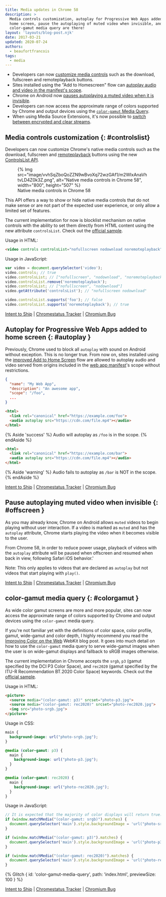 ```yaml
---
title: Media updates in Chrome 58
description: >
  Media controls customization, autoplay for Progressive Web Apps added to the
  home screen, pause the autoplaying of muted video when invisible, and
  color-gamut media query are there!
layout: 'layouts/blog-post.njk'
date: 2017-03-21
updated: 2020-07-24
authors:
  - beaufortfrancois
tags:
  - media
---
```


- Developers can now [customize media controls](#controlslist) such as the
  download, fullscreen and remoteplayback buttons.
- Sites installed using the "Add to Homescreen" flow can [autoplay audio
  and video in the manifest's scope](#autoplay).
- Chrome on Android now [pauses autoplaying a muted video when it is invisible](#offscreen).
- Developers can now access the approximate range of colors supported by Chrome and
  output devices using the [`color-gamut` Media Query](#colorgamut).
- When using Media Source Extensions, it's now possible to
  [switch between encrypted and clear streams].

## Media controls customization {: #controlslist}

Developers can now customize Chrome's native media controls such as the
download, fullscreen and [remoteplayback] buttons using the new [ControlsList API].

<figure>
  {% Img src="image/vvhSqZboQoZZN9wBvoXq72wzGAf1/m2WIxAnaVhtvLD4Z0k3Z.png", alt="Native media controls in Chrome 58", width="800", height="507" %}
  <figcaption>
    Native media controls in Chrome 58
  </figcaption>
</figure>

This API offers a way to show or hide native media controls that do not make
sense or are not part of the expected user experience, or only allow a
limited set of features.

The current implementation for now is blocklist mechanism on native controls
with the ability to set them directly from HTML content using the new
attribute `controlsList`. Check out the [official
sample](https://googlechrome.github.io/samples/media/controlslist.html).

Usage in HTML:

```html
<video controls controlsList="nofullscreen nodownload noremoteplayback"></video>
```

Usage in JavaScript:

```js
var video = document.querySelector('video');
video.controls; // true
video.controlsList; // ["nofullscreen", "nodownload", "noremoteplayback"]
video.controlsList.remove('noremoteplayback');
video.controlsList; // ["nofullscreen", "nodownload"]
video.getAttribute('controlsList'); // "nofullscreen nodownload"

video.controlsList.supports('foo'); // false
video.controlsList.supports('noremoteplayback'); // true
```

[Intent to Ship](https://groups.google.com/a/chromium.org/forum/#!topic/blink-dev/tFuQd3AcsIQ/discussion) &#124;
[Chromestatus Tracker](https://www.chromestatus.com/feature/5737006365671424) &#124;
[Chromium Bug](https://bugs.chromium.org/p/chromium/issues/detail?id=685018)

## Autoplay for Progressive Web Apps added to home screen {: #autoplay }

Previously, Chrome used to block all `autoplay` with sound on Android without
exception. This is no longer true. From now on, sites installed using the
[improved Add to Home Screen] flow are allowed to autoplay audio and video
served from origins included in the [web app manifest]'s scope without
restrictions.

```json
{
  "name": "My Web App",
  "description": "An awesome app",
  "scope": "/foo",
  ...
}
```

```html
<html>
  <link rel="canonical" href="https://example.com/foo">
  <audio autoplay src="https://cdn.com/file.mp4"></audio>
</html>
```
{% Aside 'success' %}
Audio will autoplay as <code>/foo</code> is in the scope.
{% endAside %}

```html
<html>
  <link rel="canonical" href="https://example.com/bar">
  <audio autoplay src="https://cdn.com/file.mp4"></audio>
</html>
```

{% Aside 'warning' %}
Audio fails to autoplay as <code>/bar</code> is NOT in the scope.
{% endAside %}

[Intent to Ship](https://groups.google.com/a/chromium.org/d/topic/blink-dev/DW7_yxL_HjE/discussion) &#124;
[Chromestatus Tracker](https://www.chromestatus.com/feature/5715456904134656) &#124;
[Chromium Bug](https://bugs.chromium.org/p/chromium/issues/detail?id=676312)

## Pause autoplaying muted video when invisible {: #offscreen }

As you may already know, Chrome on Android allows `muted` videos to begin playing
without user interaction. If a video is marked as `muted` and has the
`autoplay` attribute, Chrome starts playing the video when it becomes visible
to the user.

From Chrome 58, in order to reduce power usage, playback of videos with
the `autoplay` attribute will be paused when offscreen and resumed when back in
view, following Safari iOS behavior.'

Note: This only applies to videos that are declared as `autoplay` but not videos
that start playing with `play()`.

[Intent to Ship](https://groups.google.com/a/chromium.org/d/topic/blink-dev/UtFM-kndhaI/discussion) &#124;
[Chromestatus Tracker](https://www.chromestatus.com/feature/5651339115757568) &#124;
[Chromium Bug](https://bugs.chromium.org/p/chromium/issues/detail?id=690468)

## color-gamut media query {: #colorgamut }

As wide color gamut screens are more and more popular, sites can now access the
approximate range of colors supported by Chrome and output devices using the
`color-gamut` media query.

If you're not familiar yet with the definitions of color space, color profile,
gamut, wide-gamut and color depth, I highly recommend you read the
[Improving Color on the Web] WebKit blog post. It goes into much detail on how
to use the `color-gamut` media query to serve wide-gamut images when the user
is on wide-gamut displays and fallback to sRGB images otherwise.

The current implementation in Chrome accepts the `srgb`, `p3` (gamut specified
by the DCI P3 Color Space), and `rec2020` (gamut specified by the ITU-R
Recommendation BT.2020 Color Space) keywords. Check out the [official
sample](https://googlechrome.github.io/samples/media/color-gamut-media-query.html).

Usage in HTML:

```html
<picture>
  <source media="(color-gamut: p3)" srcset="photo-p3.jpg">
  <source media="(color-gamut: rec2020)" srcset="photo-rec2020.jpg">
  <img src="photo-srgb.jpg">
</picture>
```

Usage in CSS:

```css
main {
  background-image: url("photo-srgb.jpg");
}

@media (color-gamut: p3) {
  main {
    background-image: url("photo-p3.jpg");
  }
}

@media (color-gamut: rec2020) {
  main {
    background-image: url("photo-rec2020.jpg");
  }
}
```

Usage in JavaScript:

```js
// It is expected that the majority of color displays will return true.
if (window.matchMedia("(color-gamut: srgb)").matches) {
  document.querySelector('main').style.backgroundImage = 'url("photo-srgb.jpg")';
}

if (window.matchMedia("(color-gamut: p3)").matches) {
  document.querySelector('main').style.backgroundImage = 'url("photo-p3.jpg")';
}

if (window.matchMedia("(color-gamut: rec2020)").matches) {
  document.querySelector('main').style.backgroundImage = 'url("photo-rec2020.jpg")';
}
```

{% Glitch {
  id: 'color-gamut-media-query',
  path: 'index.html',
  previewSize: 100
} %}

[Intent to Ship](https://groups.google.com/a/chromium.org/forum/#!msg/blink-dev/36CcloDrB3E/1wMSNMl9BQAJ) &#124;
[Chromestatus Tracker](https://www.chromestatus.com/feature/5354410980933632) &#124;
[Chromium Bug](https://bugs.chromium.org/p/chromium/issues/detail?id=685456)

<!-- lint disable definition-case -->

[remoteplayback]: https://w3c.github.io/remote-playback/
[ControlsList API]: https://github.com/WICG/controls-list/blob/gh-pages/explainer.md
[improved Add to Home screen]: https://blog.chromium.org/2017/02/integrating-progressive-web-apps-deeply.html
[web app manifest]: https://web.dev/add-manifest
[Improving Color on the Web]: https://webkit.org/blog/6682/improving-color-on-the-web/
[switch between encrypted and clear streams]: https://developers.google.com/web/updates/2017/03/mixing-streams
